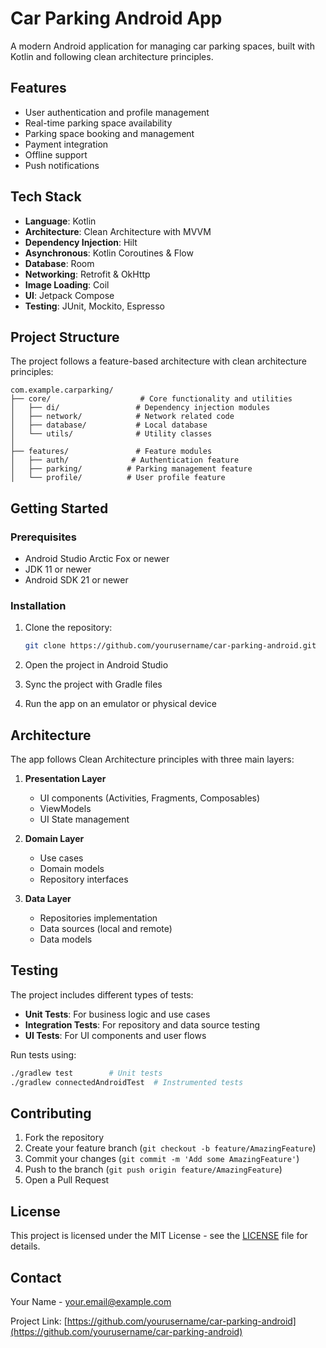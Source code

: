 # Car Parking Android App

A modern Android application for managing car parking spaces, built with Kotlin and following clean architecture principles.

## Features

- User authentication and profile management
- Real-time parking space availability
- Parking space booking and management
- Payment integration
- Offline support
- Push notifications

## Tech Stack

- **Language**: Kotlin
- **Architecture**: Clean Architecture with MVVM
- **Dependency Injection**: Hilt
- **Asynchronous**: Kotlin Coroutines & Flow
- **Database**: Room
- **Networking**: Retrofit & OkHttp
- **Image Loading**: Coil
- **UI**: Jetpack Compose
- **Testing**: JUnit, Mockito, Espresso

## Project Structure

The project follows a feature-based architecture with clean architecture principles:

```
com.example.carparking/
├── core/                    # Core functionality and utilities
│   ├── di/                 # Dependency injection modules
│   ├── network/            # Network related code
│   ├── database/           # Local database
│   └── utils/              # Utility classes
│
├── features/               # Feature modules
│   ├── auth/              # Authentication feature
│   ├── parking/          # Parking management feature
│   └── profile/          # User profile feature
```

## Getting Started

### Prerequisites

- Android Studio Arctic Fox or newer
- JDK 11 or newer
- Android SDK 21 or newer

### Installation

1. Clone the repository:
   ```bash
   git clone https://github.com/yourusername/car-parking-android.git
   ```

2. Open the project in Android Studio

3. Sync the project with Gradle files

4. Run the app on an emulator or physical device

## Architecture

The app follows Clean Architecture principles with three main layers:

1. **Presentation Layer**
   - UI components (Activities, Fragments, Composables)
   - ViewModels
   - UI State management

2. **Domain Layer**
   - Use cases
   - Domain models
   - Repository interfaces

3. **Data Layer**
   - Repositories implementation
   - Data sources (local and remote)
   - Data models

## Testing

The project includes different types of tests:

- **Unit Tests**: For business logic and use cases
- **Integration Tests**: For repository and data source testing
- **UI Tests**: For UI components and user flows

Run tests using:
```bash
./gradlew test        # Unit tests
./gradlew connectedAndroidTest  # Instrumented tests
```

## Contributing

1. Fork the repository
2. Create your feature branch (`git checkout -b feature/AmazingFeature`)
3. Commit your changes (`git commit -m 'Add some AmazingFeature'`)
4. Push to the branch (`git push origin feature/AmazingFeature`)
5. Open a Pull Request

## License

This project is licensed under the MIT License - see the [LICENSE](LICENSE) file for details.

## Contact

Your Name - your.email@example.com

Project Link: [https://github.com/yourusername/car-parking-android](https://github.com/yourusername/car-parking-android)

